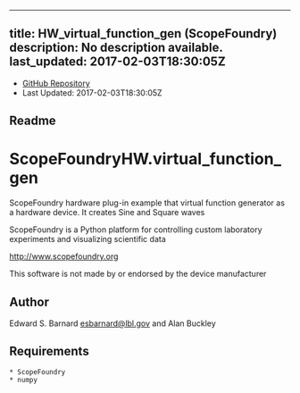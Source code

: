 
---
title: HW_virtual_function_gen (ScopeFoundry)
description: No description available.
last_updated: 2017-02-03T18:30:05Z
---
- [GitHub Repository](https://github.com/ScopeFoundry/HW_virtual_function_gen)
- Last Updated: 2017-02-03T18:30:05Z
## Readme
ScopeFoundryHW.virtual_function_gen
===================================

ScopeFoundry hardware plug-in example that virtual function
generator as a hardware device. It creates Sine and Square waves

ScopeFoundry is a Python platform for controlling custom laboratory 
experiments and visualizing scientific data

<http://www.scopefoundry.org>

This software is not made by or endorsed by the device manufacturer


Author
----------

Edward S. Barnard <esbarnard@lbl.gov> and Alan Buckley


Requirements
------------

	* ScopeFoundry
	* numpy
